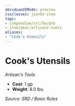 ```yaml
---
obsidianUIMode: preview
cssclasses: json5e-item
tags:
- compendium/src/5e/phb
- item/gear/artisans-tools
aliases: 
- "Cook's Utensils"
---
```

# Cook's Utensils
*Artisan's Tools*  

- **Cost**: 1 gp
- **Weight**: 8.0 lbs.

*Source: SRD / Basic Rules*